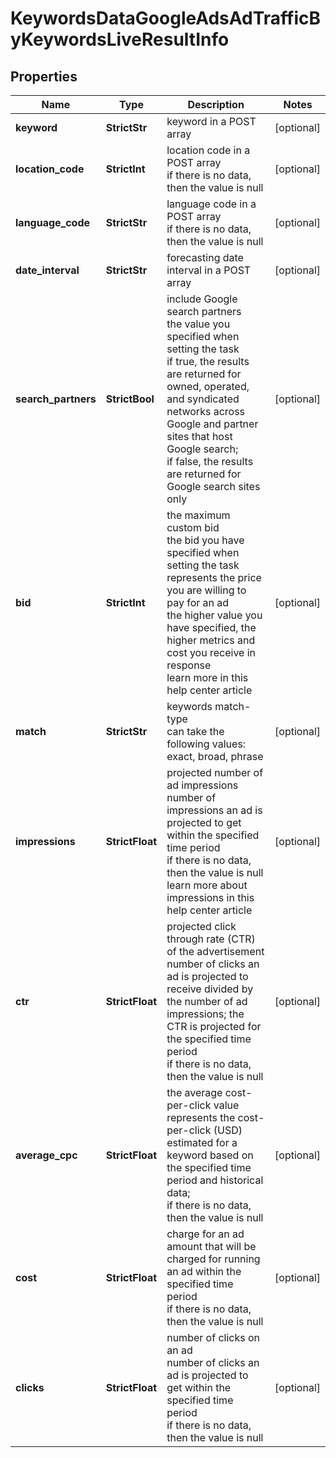 # KeywordsDataGoogleAdsAdTrafficByKeywordsLiveResultInfo


## Properties

| Name | Type | Description | Notes |
|------------ | ------------- | ------------- | -------------|
**keyword** | **StrictStr** | keyword in a POST array |[optional]|
**location_code** | **StrictInt** | location code in a POST array<br>if there is no data, then the value is null |[optional]|
**language_code** | **StrictStr** | language code in a POST array<br>if there is no data, then the value is null |[optional]|
**date_interval** | **StrictStr** | forecasting date interval in a POST array |[optional]|
**search_partners** | **StrictBool** | include Google search partners<br>the value you specified when setting the task<br>if true, the results are returned for owned, operated, and syndicated networks across Google and partner sites that host Google search;<br>if false, the results are returned for Google search sites only |[optional]|
**bid** | **StrictInt** | the maximum custom bid<br>the bid you have specified when setting the task<br>represents the price you are willing to pay for an ad<br>the higher value you have specified, the higher metrics and cost you receive in response<br>learn more in this help center article |[optional]|
**match** | **StrictStr** | keywords match-type<br>can take the following values: exact, broad, phrase |[optional]|
**impressions** | **StrictFloat** | projected number of ad impressions<br>number of impressions an ad is projected to get within the specified time period<br>if there is no data, then the value is null<br>learn more about impressions in this help center article |[optional]|
**ctr** | **StrictFloat** | projected click through rate (CTR) of the advertisement<br>number of clicks an ad is projected to receive divided by the number of ad impressions; the CTR is projected for the specified time period<br>if there is no data, then the value is null |[optional]|
**average_cpc** | **StrictFloat** | the average cost-per-click value<br>represents the cost-per-click (USD) estimated for a keyword based on the specified time period and historical data;<br>if there is no data, then the value is null |[optional]|
**cost** | **StrictFloat** | charge for an ad<br>amount that will be charged for running an ad within the specified time period<br>if there is no data, then the value is null |[optional]|
**clicks** | **StrictFloat** | number of clicks on an ad<br>number of clicks an ad is projected to get within the specified time period<br>if there is no data, then the value is null |[optional]|